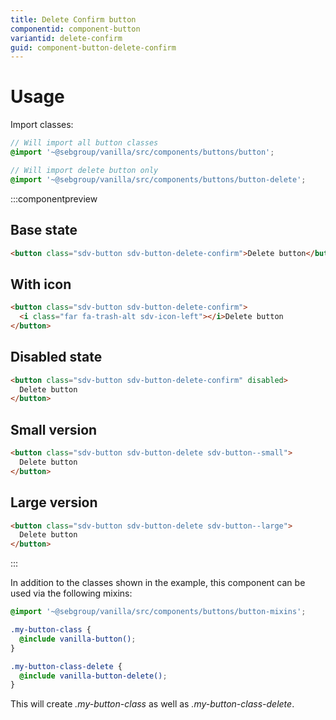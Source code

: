 ```yaml
---
title: Delete Confirm button
componentid: component-button
variantid: delete-confirm
guid: component-button-delete-confirm
---
```


# Usage

Import classes:

```scss
// Will import all button classes
@import '~@sebgroup/vanilla/src/components/buttons/button';

// Will import delete button only
@import '~@sebgroup/vanilla/src/components/buttons/button-delete';
```

:::componentpreview

## Base state
```html
<button class="sdv-button sdv-button-delete-confirm">Delete button</button>
```

## With icon
```html
<button class="sdv-button sdv-button-delete-confirm">
  <i class="far fa-trash-alt sdv-icon-left"></i>Delete button
</button>
```

## Disabled state
```html
<button class="sdv-button sdv-button-delete-confirm" disabled>
  Delete button
</button>
```

## Small version

```html
<button class="sdv-button sdv-button-delete sdv-button--small">
  Delete button
</button>
```

## Large version

```html
<button class="sdv-button sdv-button-delete sdv-button--large">
  Delete button
</button>
```
:::

In addition to the classes shown in the example, this component can be used via the following mixins:

```scss
@import '~@sebgroup/vanilla/src/components/buttons/button-mixins';

.my-button-class {
  @include vanilla-button();
}

.my-button-class-delete {
  @include vanilla-button-delete();
}
```

This will create <i>.my-button-class</i> as well as <i>.my-button-class-delete</i>.
